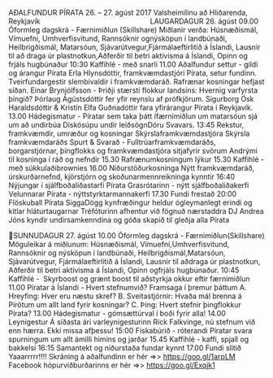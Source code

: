 AÐALFUNDUR​ ​PÍRATA​ ​26.​ ​–​ ​27.​ ​ágúst​ ​2017
Valsheimilinu​ ​að​ ​Hliðarenda,​ ​Reykjavík
​ ​ ​ ​ ​ ​ ​ ​ ​ ​ ​ ​ ​ ​ ​ ​ ​ ​ ​ ​ ​ ​ ​ ​ ​ ​ ​ ​ ​ ​ ​ ​ ​ ​ ​ ​ ​ ​ ​ ​ ​ ​ ​ ​ ​ ​ ​ ​ ​ ​ ​ ​ ​ ​ ​ ​LAUGARDAGUR​ ​26.​ ​ágúst
09.00 Óformleg​ ​dagskrá​ ​-​ ​Færnimiðlun​ ​(Skillshare)
Miðlanir​ ​verða:​ ​Húsnæðismál,​ ​Vímuefni,​ ​Umhverfisvitund,​ ​Rannsóknir​ ​og​ ​nýsköpun​ ​í
landbúnaði,​ ​Heilbrigðismál,​ ​Matarsóun,​ ​Sjávarútvegur,​ ​Fjármálaeftirlitið​ ​á​ ​Íslandi,
Lausnir​ ​til​ ​að​ ​draga​ ​úr​ ​plastnotkun,​ ​Aðferðir​ ​til​ ​betri​ ​aktívisma​ ​á​ ​Íslandi,​ ​Opinn​ ​og
frjáls​ ​hugbúnaður
10:30 Kaffihlé​ ​-​ ​með​ ​snarli
11.00 Aðalfundur​ ​settur​ ​-​ ​gildi​ ​og​ ​árangur​ ​Pírata
Erla​ ​Hlynsdóttir,​ ​framkvæmdastjóri​ ​Pírata,​ ​setur​ ​fundinn.
Tveir​ ​fundargestir​ ​slembivaldir​ ​í​ ​framkvæmdaráð.​ ​Rafrænar​ ​kosningar​ ​hefjast​ ​síðan.
Einar​ ​Brynjólfsson​ ​-​ ​Þriðji​ ​stærsti​ ​flokkur​ ​landsins:​ ​Hvernig​ ​var​ ​fyrsta​ ​þingið?
Þórlaug​ ​Ágústsdóttir​ ​fer​ ​yfir​ ​reynslu​ ​af​ ​prófkjörum.
Sigurborg​ ​Ósk​ ​Haraldsdóttir​ ​&​ ​Kristín​ ​Elfa​ ​Guðnadóttir​ ​fara​ ​yfir​ ​árangur​ ​Pírata​ ​í
Reykjavík.
13.00 Hádegismatur​ ​-​ ​Píratar​ ​sem​ ​taka​ ​þátt​ ​í​ ​færnimiðlun​ ​um​ ​matarsóun​ ​sjá​ ​um​ ​að
undirbúa​ ​Diskósúpu​ ​undir​ ​leiðsögn​ ​Dóru​ ​Svavars.
13:45 Rekstur,​ ​framkvæmdir,​ ​umræður​ ​og​ ​kosningar
Skýrsla​ ​framkvæmdastjóra
Skýrsla​ ​framkvæmdaráðs
Spurt​ ​&​ ​Svarað​ ​-​ ​Fulltrúar​ ​framkvæmdaráðs,​ ​borgarstjórnar,​ ​þingflokks​ ​og
framkvæmdastjóra​ ​sitja​ ​fyrir​ ​svörum
Andrými​ ​til​ ​kosninga​ ​í​ ​ráð​ ​og​ ​nefndir
15.30 Rafrænum​ ​kosningum​ ​lýkur
15.30 Kaffihlé​ ​-​ ​með​ ​súkkulaðibrownies
16.00 Niðurstöður​ ​kosninga
Nýtt​ ​framkvæmdaráð,​ ​úrskurðarnefnd,​ ​kjörstjórn​ ​og​ ​skoðunarmenn​ ​reikninga​ ​kynntir
16:40 Nýjungar​ ​í​ ​sjálfboðaliðastarfi​ ​Pírata
Grasrótarinn​ ​-​ ​nýtt​ ​sjálfboðaliðakerfi
Velunnarar​ ​Pírata​ ​-​ ​nýtt​ ​styrktarmannakerfi
17.30 Fundi​ ​frestað
20:00 Flöskuball​ ​Pírata
Sigga​ ​Dögg​ ​kynfræðingur​ ​heldur​ ​ógleymanlegt​ ​erindi​ ​og​ ​kitlar​ ​hláturtaugarnar
Tréfóturinn​ ​afhentur​ ​við​ ​fögnuð​ ​nærstaddra
DJ​ ​Andrea​ ​Jóns​ ​kyndir​ ​undir​ ​samkenndina​ ​og​ ​góða​ ​skapið​ ​til​ ​gleðja​ ​alla​ ​Pírata

SUNNUDAGUR​ ​27.​ ​ágúst
10.00 Óformleg​ ​dagskrá​ ​-​ ​Færnimiðlun​ ​(Skillshare)
Möguleikar​ ​á​ ​miðlunum:​ ​Húsnæðismál,​ ​Vímuefni,​ ​Umhverfisvitund,​ ​Rannsóknir​ ​og
nýsköpun​ ​í​ ​landbúnaði,​ ​Heilbrigðismál,​ ​Matarsóun,​ ​Sjávarútvegur,​ ​Fjármálaeftirlitið​ ​á
Íslandi,​ ​Lausnir​ ​til​ ​að​ ​draga​ ​úr​ ​plastnotkun,​ ​Aðferðir​ ​til​ ​betri​ ​aktívisma​ ​á​ ​Íslandi,​ ​Opinn
og​ ​frjáls​ ​hugbúnaður.
10:45 Kaffihlé​ ​-​ ​ ​Skyrboost​ ​og​ ​grænt​ ​boost​ ​til​ ​að​ ​styrkja​ ​okkur​ ​eftir​ ​færnimiðlun
11.00 Píratar​ ​á​ ​Íslandi​​ ​-​ ​Hvert​ ​stefnum​ ​við?
Framsaga​ ​í​ ​þremur​ ​þáttum
A. Hreyfing:​ ​Hver​ ​eru​ ​næstu​ ​skref?
B. Sveitastjórnir:​ ​Hvaða​ ​mál​ ​brenna​ ​á​ ​Pírötum​ ​um​ ​allt​ ​land​ ​fyrir​ ​kosningar?
C. Þing:​ ​Hvert​ ​stefnir​ ​þingflokkur​ ​Pírata?
13.00 Hádegismatur​ ​-​ ​gómsætt​ ​úrval​ ​í​ ​boði​ ​fyrir​ ​alla!
14.00 Leynigestur
Á​ ​síðasta​ ​ári​ ​var​ ​leynigesturinn​ ​Rick​ ​Falkvinge,​ ​nú​ ​stefnum​ ​við​ ​enn​ ​hærra.
Ekki​ ​missa​ ​af​ ​þessu!
15:00 Fiskabúrið​​ ​-​ ​róterandi​ ​Píratar​ ​svara​ ​spurningum​ ​um​ ​allt​ ​á​ ​milli​ ​himins​ ​og​ ​jarðar
15.45 Kaffihlé​ ​-​ ​kaffi,​ ​spjall​ ​og​ ​bakkelsi
16:15 Samantekt​ ​og​ ​niðurstaða​ ​fundar​ ​kynnt
17.00 Fundi​ ​slitið
Yaaarrrrr!!!!
Skráning​ ​á​ ​aðalfundinn​ ​er​ ​hér​ ​=>>​ ​https://goo.gl/1arpLM
Facebook​ ​hópur​ ​viðburðarinns​ ​er​ ​hér​ ​=>>​ ​https://goo.gl/Exqjk1

